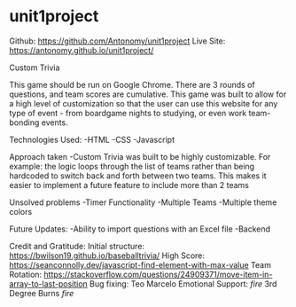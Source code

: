 # unit1project

Github: https://github.com/Antonomy/unit1project
Live Site: https://antonomy.github.io/unit1project/

Custom Trivia 

This game should be run on Google Chrome. There are 3 rounds of questions, and team scores are cumulative. This game was built to allow for a high level of customization so that the user can use this website for any type of event - from boardgame nights to studying, or even work team-bonding events.

Technologies Used:
-HTML
-CSS
-Javascript

Approach taken
-Custom Trivia was built to be highly customizable. For example: the logic loops through the list of teams rather than being hardcoded to switch back and forth between two teams. This makes it easier to implement a future feature to include more than 2 teams

Unsolved problems
-Timer Functionality
-Multiple Teams
-Multiple theme colors

Future Updates:
-Ability to import questions with an Excel file
-Backend


Credit and Gratitude:
Initial structure: https://bwilson19.github.io/baseballtrivia/
High Score: https://seanconnolly.dev/javascript-find-element-with-max-value
Team Rotation: https://stackoverflow.com/questions/24909371/move-item-in-array-to-last-position
Bug fixing: Teo Marcelo
Emotional Support: *fire* 3rd Degree Burns *fire*


